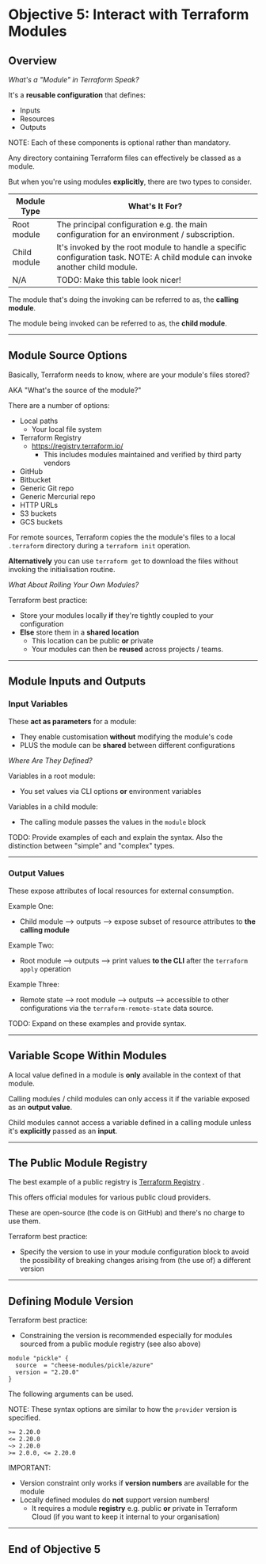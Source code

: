 # Objective 5: Interact with Terraform Modules

## Overview

_What's a "Module" in Terraform Speak?_

It's a **reusable configuration** that defines:

- Inputs
- Resources
- Outputs

NOTE: Each of these components is optional rather than mandatory.

Any directory containing Terraform files can effectively be classed as a module.

But when you're using modules **explicitly**, there are two types to consider.

|Module Type  | What's It For?                                  |
|-------------|-------------------------------------------------|
|Root module  | The principal configuration e.g. the main configuration for an environment / subscription.                |
|Child module | It's invoked by the root module to handle a specific configuration task.  NOTE: A child module can invoke another child module.                                                         |
|N/A          | TODO: Make this table look nicer!                                                          |

The module that's doing the invoking can be referred to as, the **calling module**.

The module being invoked can be referred to as, the **child module**.

----

## Module Source Options

Basically, Terraform needs to know, where are your module's files stored?  

AKA "What's the source of the module?"

There are a number of options:

- Local paths
  - Your local file system
- Terraform Registry
  - <https://registry.terraform.io/>
    - This includes modules maintained and verified by third party vendors
- GitHub
- Bitbucket
- Generic Git repo
- Generic Mercurial repo
- HTTP URLs
- S3 buckets
- GCS buckets

For remote sources, Terraform copies the the module's files to a local `.terraform` directory during a `terraform init` operation.

**Alternatively** you can use `terraform get` to download the files without invoking the initialisation routine.

_What About Rolling Your Own Modules?_

Terraform best practice:

- Store your modules locally **if** they're tightly coupled to your configuration
- **Else** store them in a **shared location**
  - This location can be public **or** private
  - Your modules can then be **reused** across projects / teams.

----

## Module Inputs and Outputs

### Input Variables

These **act as parameters** for a module:

- They enable customisation **without** modifying the module's code 
- PLUS the module can be **shared** between different configurations

_Where Are They Defined?_

Variables in a root module:

- You set values via CLI options **or** environment variables

Variables in a child module:

- The calling module passes the values in the `module` block

TODO: Provide examples of each and explain the syntax.  Also the distinction between "simple" and "complex" types.

----

### Output Values

These expose attributes of local resources for external consumption.

Example One:

- Child module --> outputs --> expose subset of resource attributes to **the calling module**

Example Two:

- Root module --> outputs --> print values **to the CLI** after the `terraform apply` operation

Example Three:

- Remote state --> root module --> outputs --> accessible to other configurations via the `terraform-remote-state` data source.

TODO: Expand on these examples and provide syntax.

----

## Variable Scope Within Modules

A local value defined in a module is **only** available in the context of that module.

Calling modules / child modules can only access it if the variable exposed as an **output value**.

Child modules cannot access a variable defined in a calling module unless it's **explicitly** passed as an **input**.

----

## The Public Module Registry

The best example of a public registry is [Terraform Registry](https://registry.terraform.io/) .

This offers official modules for various public cloud providers.

These are open-source (the code is on GitHub) and there's no charge to use them.

Terraform best practice:

- Specify the version to use in your module configuration block to avoid the possibility of breaking changes arising from (the use of) a different version

----

## Defining Module Version

Terraform best practice:

- Constraining the version is recommended especially for modules sourced from a public module registry (see also above)

```hcl
module "pickle" {
  source  = "cheese-modules/pickle/azure"
  version = "2.20.0"
}
```

The following arguments can be used.

NOTE: These syntax options are similar to how the `provider` version is specified.

```plaintext
>= 2.20.0
<= 2.20.0
~> 2.20.0
>= 2.0.0, <= 2.20.0
```

IMPORTANT:

- Version constraint only works if **version numbers** are available for the module
- Locally defined modules do **not** support version numbers!
  - It requires a module **registry** e.g. public **or** private in Terraform Cloud (if you want to keep it internal to your organisation)

----

## End of Objective 5

